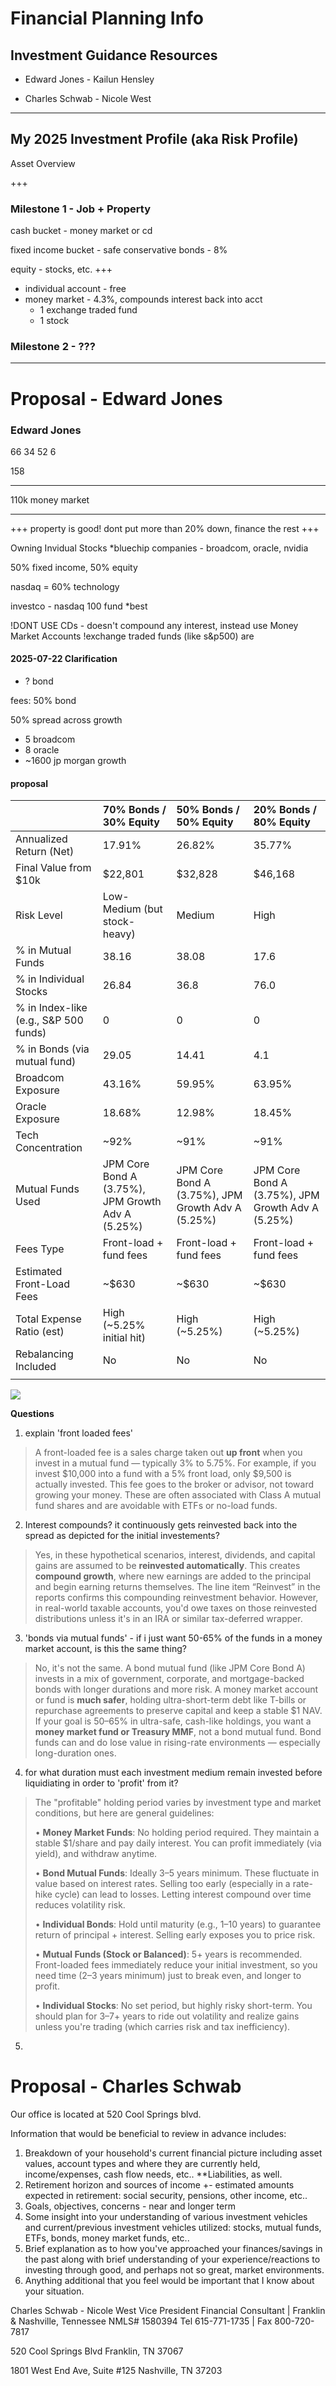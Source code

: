 # Financial Planning Info


## Investment Guidance Resources

- Edward Jones - Kailun Hensley

- Charles Schwab - Nicole West




---

## My 2025 Investment Profile (aka Risk Profile)

Asset Overview



+++


### Milestone 1 - Job + Property


cash bucket - money market or cd

fixed income bucket - safe conservative bonds - 8%

equity - stocks, etc. 
+++
- individual account - free
- money market - 4.3%, compounds interest back into acct
    - 1 exchange traded fund
    - 1 stock

### Milestone 2 - ???




--- 

# Proposal - Edward Jones
### Edward Jones

66
34
52
6

158

---
110k money market

---

+++ 
property is good!
dont put more than 20% down, finance the rest
+++



Owning Invidual Stocks
*bluechip companies - broadcom, oracle, nvidia

50% fixed income, 50% equity

nasdaq = 60% technology

investco - nasdaq 100 fund *best

!DONT USE CDs - doesn't compound any interest, instead use Money Market Accounts
!exchange traded funds (like s&p500) are 



#### 2025-07-22 Clarification

- ? bond

fees: 
50% bond

50% spread across growth 
- 5 broadcom
- 8 oracle
- ~1600 jp morgan growth
#### proposal

|                                       | 70% Bonds / 30% Equity                            | 50% Bonds / 50% Equity                            | 20% Bonds / 80% Equity                            |
| :------------------------------------ | :------------------------------------------------ | :------------------------------------------------ | :------------------------------------------------ |
| Annualized Return (Net)               | 17.91%                                            | 26.82%                                            | 35.77%                                            |
| Final Value from $10k                 | $22,801                                           | $32,828                                           | $46,168                                           |
| Risk Level                            | Low-Medium (but stock-heavy)                      | Medium                                            | High                                              |
| % in Mutual Funds                     | 38.16                                             | 38.08                                             | 17.6                                              |
| % in Individual Stocks                | 26.84                                             | 36.8                                              | 76.0                                              |
| % in Index-like (e.g., S&P 500 funds) | 0                                                 | 0                                                 | 0                                                 |
| % in Bonds (via mutual fund)          | 29.05                                             | 14.41                                             | 4.1                                               |
| Broadcom Exposure                     | 43.16%                                            | 59.95%                                            | 63.95%                                            |
| Oracle Exposure                       | 18.68%                                            | 12.98%                                            | 18.45%                                            |
| Tech Concentration                    | ~92%                                              | ~91%                                              | ~91%                                              |
| Mutual Funds Used                     | JPM Core Bond A (3.75%), JPM Growth Adv A (5.25%) | JPM Core Bond A (3.75%), JPM Growth Adv A (5.25%) | JPM Core Bond A (3.75%), JPM Growth Adv A (5.25%) |
| Fees Type                             | Front-load + fund fees                            | Front-load + fund fees                            | Front-load + fund fees                            |
| Estimated Front-Load Fees             | ~$630                                             | ~$630                                             | ~$630                                             |
| Total Expense Ratio (est)             | High (~5.25% initial hit)                         | High (~5.25%)                                     | High (~5.25%)                                     |
| Rebalancing Included                  | No                                                | No                                                | No                                                |
|                                       |                                                   |                                                   |                                                   |

![](-assets/financial-planning-info-2025-07-08.png)




**Questions**

1. explain 'front loaded fees'
> A front-loaded fee is a sales charge taken out **up front** when you invest in a mutual fund — typically 3% to 5.75%. 
> For example, if you invest $10,000 into a fund with a 5% front load, only $9,500 is actually invested.
> This fee goes to the broker or advisor, not toward growing your money.
> These are often associated with Class A mutual fund shares and are avoidable with ETFs or no-load funds.


2. Interest compounds? it continuously gets reinvested back into the spread as depicted for the initial investements? 
> Yes, in these hypothetical scenarios, interest, dividends, and capital gains are assumed to be **reinvested automatically**.
> This creates **compound growth**, where new earnings are added to the principal and begin earning returns themselves.
> The line item “Reinvest” in the reports confirms this compounding reinvestment behavior.
> However, in real-world taxable accounts, you'd owe taxes on those reinvested distributions unless it's in an IRA or similar tax-deferred wrapper.


3. 'bonds via mutual funds' - if i just want 50-65% of the funds in a money market account, is this the same thing?
> No, it's not the same. A bond mutual fund (like JPM Core Bond A) invests in a mix of government, corporate, and mortgage-backed bonds with longer durations and more risk.
> A money market account or fund is **much safer**, holding ultra-short-term debt like T-bills or repurchase agreements to preserve capital and keep a stable $1 NAV.
> If your goal is 50–65% in ultra-safe, cash-like holdings, you want a **money market fund or Treasury MMF**, not a bond mutual fund.
> Bond funds can and do lose value in rising-rate environments — especially long-duration ones.

4. for what duration must each investment medium remain invested before liquidiating in order to 'profit' from it?
> The "profitable" holding period varies by investment type and market conditions, but here are general guidelines:
> 
> • **Money Market Funds**: No holding period required. They maintain a stable $1/share and pay daily interest. You can profit immediately (via yield), and withdraw anytime.
> 
> • **Bond Mutual Funds**: Ideally 3–5 years minimum. These fluctuate in value based on interest rates. Selling too early (especially in a rate-hike cycle) can lead to losses. Letting interest compound over time reduces volatility risk.
> 
> • **Individual Bonds**: Hold until maturity (e.g., 1–10 years) to guarantee return of principal + interest. Selling early exposes you to price risk.
> 
> • **Mutual Funds (Stock or Balanced)**: 5+ years is recommended. Front-loaded fees immediately reduce your initial investment, so you need time (2–3 years minimum) just to break even, and longer to profit.
> 
> • **Individual Stocks**: No set period, but highly risky short-term. You should plan for 3–7+ years to ride out volatility and realize gains unless you're trading (which carries risk and tax inefficiency).

5. 



# Proposal - Charles Schwab


Our office is located at 520 Cool Springs blvd.

Information that would be beneficial to review in advance includes:
1. Breakdown of your household's current financial picture including asset values, account types and where they are currently held, income/expenses, cash flow needs, etc..
**Liabilities, as well.
2. Retirement horizon and sources of income +- estimated amounts expected in retirement: social security, pensions, other income, etc..
3. Goals, objectives, concerns - near and longer term
4. Some insight into your understanding of various investment vehicles and current/previous investment vehicles utilized: stocks, mutual funds, ETFs, bonds, money market funds, etc..
5. Brief explanation as to how you've approached your finances/savings in the past along with brief understanding of your experience/reactions to investing through good, and perhaps not so great, market environments.
6. Anything additional that you feel would be important that I know about your situation.



Charles Schwab - Nicole West
Vice President Financial Consultant |  Franklin & Nashville, Tennessee
NMLS# 1580394
Tel  615-771-1735 | Fax  800-720-7817

520 Cool Springs Blvd
Franklin, TN 37067

1801 West End Ave, Suite #125
Nashville, TN 37203

